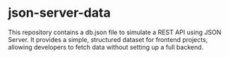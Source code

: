 # json-server-data
This repository contains a db.json file to simulate a REST API using JSON Server. It provides a simple, structured dataset for frontend projects, allowing developers to fetch data without setting up a full backend.
